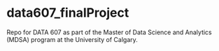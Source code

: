 # data607_finalProject
Repo for DATA 607 as part of the Master of Data Science and Analytics (MDSA) program at the University of Calgary.
